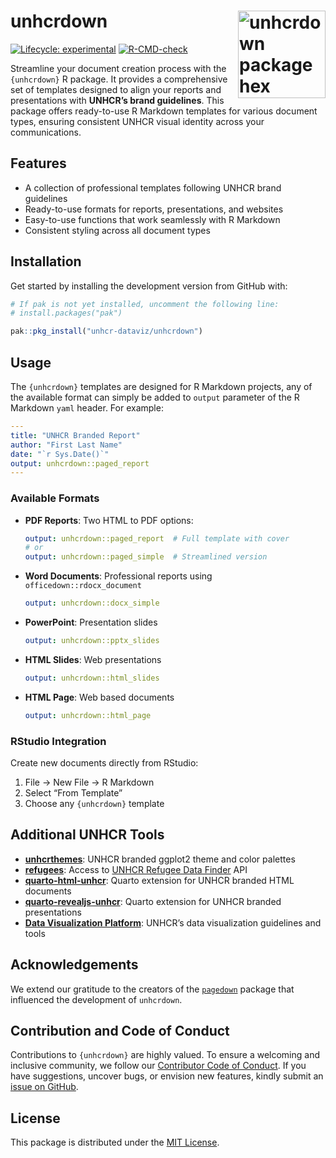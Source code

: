 
<!-- README.md is generated from README.Rmd. Please edit that file -->

# unhcrdown <a href="https://github.com/unhcr-dataviz/unhcrdown"><img src='man/figures/unhcrdown_sticker.png' align="right" width="140" alt="unhcrdown package hex sticker" /></a>

<!-- badges: start -->

[![Lifecycle:
experimental](https://img.shields.io/badge/lifecycle-experimental-orange.svg)](https://lifecycle.r-lib.org/articles/stages.html#experimental)
[![R-CMD-check](https://github.com/unhcr-dataviz/unhcrdown/actions/workflows/R-CMD-check.yaml/badge.svg)](https://github.com/unhcr-dataviz/unhcrdown/actions/workflows/R-CMD-check.yaml)
<!-- [![CRAN status](https://www.r-pkg.org/badges/version/unhcrdown)](https://CRAN.R-project.org/package=unhcrdown) -->
<!-- badges: end -->

Streamline your document creation process with the `{unhcrdown}` R
package. It provides a comprehensive set of templates designed to align
your reports and presentations with **UNHCR’s brand guidelines**. This
package offers ready-to-use R Markdown templates for various document
types, ensuring consistent UNHCR visual identity across your
communications.

## Features

- A collection of professional templates following UNHCR brand
  guidelines
- Ready-to-use formats for reports, presentations, and websites
- Easy-to-use functions that work seamlessly with R Markdown
- Consistent styling across all document types

## Installation

Get started by installing the development version from GitHub with:

``` r
# If pak is not yet installed, uncomment the following line:
# install.packages("pak")

pak::pkg_install("unhcr-dataviz/unhcrdown")
```

## Usage

The `{unhcrdown}` templates are designed for R Markdown projects, any of
the available format can simply be added to `output` parameter of the R
Markdown `yaml` header. For example:

``` yaml
---
title: "UNHCR Branded Report"
author: "First Last Name"
date: "`r Sys.Date()`"
output: unhcrdown::paged_report
---
```

### Available Formats

- **PDF Reports**: Two HTML to PDF options:

  ``` yaml
  output: unhcrdown::paged_report  # Full template with cover
  # or
  output: unhcrdown::paged_simple  # Streamlined version
  ```

- **Word Documents**: Professional reports using
  `officedown::rdocx_document`

  ``` yaml
  output: unhcrdown::docx_simple
  ```

- **PowerPoint**: Presentation slides

  ``` yaml
  output: unhcrdown::pptx_slides
  ```

- **HTML Slides**: Web presentations

  ``` yaml
  output: unhcrdown::html_slides
  ```

- **HTML Page**: Web based documents

  ``` yaml
  output: unhcrdown::html_page
  ```

### RStudio Integration

Create new documents directly from RStudio:

1.  File → New File → R Markdown
2.  Select “From Template”
3.  Choose any `{unhcrdown}` template

## Additional UNHCR Tools

- [**unhcrthemes**](https://github.com/unhcr-dataviz/unhcrthemes): UNHCR
  branded ggplot2 theme and color palettes
  <!-- * [**unhcrdown**](https://github.com/unhcr-dataviz/unhcrdown): UNHCR templates for R Markdown -->
- [**refugees**](https://github.com/PopulationStatistics/refugees):
  Access to [UNHCR Refugee Data
  Finder](https://www.unhcr.org/refugee-statistics) API
- [**quarto-html-unhcr**](https://github.com/unhcr-dataviz/quarto-html-unhcr):
  Quarto extension for UNHCR branded HTML documents
- [**quarto-revealjs-unhcr**](https://github.com/unhcr-dataviz/quarto-revealjs-unhcr):
  Quarto extension for UNHCR branded presentations
- [**Data Visualization Platform**](https://dataviz.unhcr.org/): UNHCR’s
  data visualization guidelines and tools

## Acknowledgements

We extend our gratitude to the creators of the
[`pagedown`](https://github.com/rstudio/pagedown) package that
influenced the development of `unhcrdown`.

## Contribution and Code of Conduct

Contributions to `{unhcrdown}` are highly valued. To ensure a welcoming
and inclusive community, we follow our [Contributor Code of
Conduct](https://contributor-covenant.org/version/2/0/CODE_OF_CONDUCT.html).
If you have suggestions, uncover bugs, or envision new features, kindly
submit an [issue on
GitHub](https://github.com/unhcr-dataviz/unhcrdown/issues).

## License

This package is distributed under the [MIT
License](https://github.com/unhcr-dataviz/unhcrdown/blob/master/LICENSE.md).
